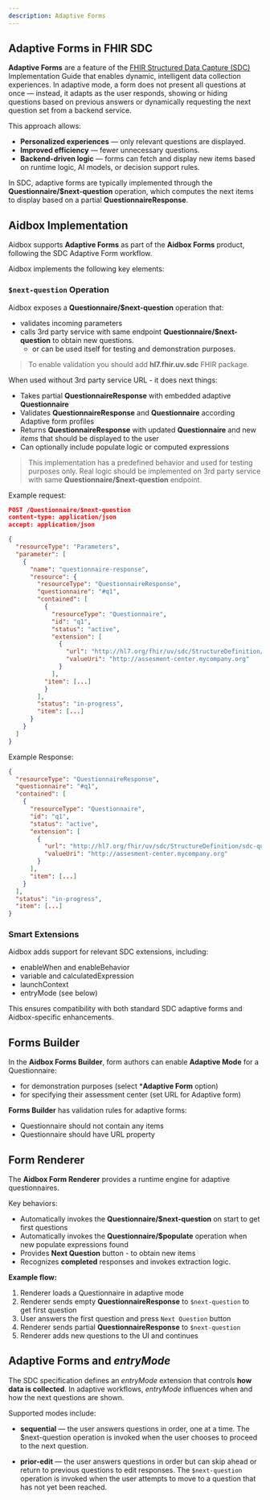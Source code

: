 ```yaml
---
description: Adaptive Forms
---
```


## Adaptive Forms in FHIR SDC

**Adaptive Forms** are a feature of the [FHIR Structured Data Capture (SDC)](https://build.fhir.org/ig/HL7/sdc/en/adaptive.html) Implementation Guide that enables dynamic, intelligent data collection experiences.
In adaptive mode, a form does not present all questions at once — instead, it adapts as the user responds, showing or hiding questions based on previous answers or dynamically requesting the next question set from a backend service.

This approach allows:
- **Personalized experiences** — only relevant questions are displayed.
- **Improved efficiency** — fewer unnecessary questions.
- **Backend-driven logic** — forms can fetch and display new items based on runtime logic, AI models, or decision support rules.

In SDC, adaptive forms are typically implemented through the **Questionnaire/$next-question** operation, which computes the next items to display based on a partial **QuestionnaireResponse**.



## Aidbox Implementation

Aidbox supports **Adaptive Forms** as part of the **Aidbox Forms** product, following the SDC Adaptive Form workflow.

Aidbox implements the following key elements:

### `$next-question` Operation

Aidbox exposes a **Questionnaire/$next-question** operation that:

- validates incoming parameters
- calls 3rd party service with same endpoint **Questionnaire/$next-question** to obtain new questions.
  - or can be used itself for testing and demonstration purposes.

> To enable validation you should add **hl7.fhir.uv.sdc** FHIR package.

When used without 3rd party service URL - it does next things:

- Takes partial **QuestionnaireResponse** with embedded adaptive **Questionnaire**
- Validates **QuestionnaireResponse** and **Questionnaire** according Adaptive form profiles
- Returns **QuestionnaireResponse** with updated **Questionnaire** and new *items* that should be displayed to the user
- Can optionally include populate logic or computed expressions

> This implementation has a predefined behavior and used for testing purposes only.
> Real logic should be implemented on 3rd party service with same **Questionnaire/$next-question** endpoint.


Example request:

```json
POST /Questionnaire/$next-question
content-type: application/json
accept: application/json

{
  "resourceType": "Parameters",
  "parameter": [
    {
      "name": "questionnaire-response",
      "resource": {
        "resourceType": "QuestionnaireResponse",
        "questionnaire": "#q1",
        "contained": [
          {
            "resourceType": "Questionnaire",
            "id": "q1",
            "status": "active",
            "extension": [
              {
                "url": "http://hl7.org/fhir/uv/sdc/StructureDefinition/sdc-questionnaire-questionnaireAdaptive",
                "valueUri": "http://assesment-center.mycompany.org"
              }
            ],
          "item": [...]
          }
        ],
        "status": "in-progress",
        "item": [...]
      }
    }
  ]
}
 ```

Example Response:

```json
{
  "resourceType": "QuestionnaireResponse",
  "questionnaire": "#q1",
  "contained": [
    {
      "resourceType": "Questionnaire",
      "id": "q1",
      "status": "active",
      "extension": [
        {
          "url": "http://hl7.org/fhir/uv/sdc/StructureDefinition/sdc-questionnaire-questionnaireAdaptive",
          "valueUri": "http://assesment-center.mycompany.org"
        }
      ],
      "item": [...]
    }
  ],
  "status": "in-progress",
  "item": [...]
}
```

### Smart Extensions

Aidbox adds support for relevant SDC extensions, including:

- enableWhen and enableBehavior
- variable and calculatedExpression
- launchContext
- entryMode (see below)

This ensures compatibility with both standard SDC adaptive forms and Aidbox-specific enhancements.


## Forms Builder

In the **Aidbox Forms Builder**, form authors can enable **Adaptive Mode** for a Questionnaire:

- for demonstration purposes (select ***Adaptive Form** option)
- for specifying their assessment center (set URL for Adaptive form)

**Forms Builder** has validation rules for adaptive forms:

- Questionnaire should not contain any items
- Questionnaire should have URL property


## Form Renderer

The **Aidbox Form Renderer** provides a runtime engine for adaptive questionnaires.

Key behaviors:

- Automatically invokes the **Questionnaire/$next-question** on start to get first questions
- Automatically invokes the **Questionnaire/$populate** operation when new populate expressions found
- Provides **Next Question** button - to obtain new items
- Recognizes **completed** responses and invokes extraction logic.

**Example flow:**

1. Renderer loads a Questionnaire in adaptive mode
2. Renderer sends empty **QuestionnaireResponse** to `$next-question` to get first question
3. User answers the first question and press `Next Question` button
4. Renderer sends partial **QuestionnaireResponse** to `$next-question`
5. Renderer adds new questions to the UI and continues


## Adaptive Forms and *entryMode*

The SDC specification defines an *entryMode* extension that controls **how data is collected**.
In adaptive workflows, *entryMode* influences when and how the next questions are shown.

Supported modes include:

- **sequential** — the user answers questions in order, one at a time. The $next-question operation is invoked when the user chooses to proceed to the next question.

- **prior-edit** — the user answers questions in order but can skip ahead or return to previous questions to edit responses. The `$next-question` operation is invoked when the user attempts to move to a question that has not yet been reached.


